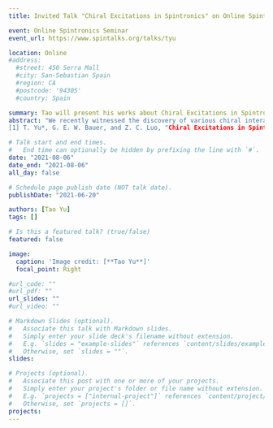 ```yaml
---
title: Invited Talk "Chiral Excitations in Spintronics" on Online Spintronics Seminar, August 6th (2021)

event: Online Spintronics Seminar
event_url: https://www.spintalks.org/talks/tyu

location: Online
#address:
  #street: 450 Serra Mall
  #city: San-Sebastian Spain
  #region: CA
  #postcode: '94305'
  #country: Spain

summary: Tao will present his works about Chiral Excitations in Spintronics on Online Spintronics Seminar. Recorded video will be available online.
abstract: "We recently witnessed the discovery of various chiral interactions between magnetic, phononic, electronic, and photonic excitations in spintronics that mediate the excitation of quasiparticles into a single direction, leading to phenomena such as chiral spin and phonon pumping, chiral spin Seebeck, magnonic skin, magnon trap, magnon Doppler, and spin diode effects [1-6]. Intriguing analogies with electric counterparts in the nano-optics and plasmonics exists. In this talk, I will present a unified electrodynamic picture for dynamical chirality in spintronics and compare it with that in nano-optics and plasmonics [1]. Based on the general theory, I subsequently review the theoretical progress and experimental evidence of chiral interaction between various excitations in magnetic, photonic, electronic, and phononic nanostructures at GHz time scales.
[1] T. Yu*, G. E. W. Bauer, and Z. C. Luo, "Chiral Excitations in Spintronics", review article for Physics Reports. [2] T. Yu, Y. M. Blanter, and G. E. W. Bauer, “Chiral pumping of spin waves ”, Phys. Rev. Lett. 123, 247202 (2019). [3] T. Yu, Y.-X. Zhang, S. Sharma, X. Zhang, Y. M. Blanter, and G. E. W. Bauer, “ Magnon Accumulation in Chirally Coupled Magnets”, Phys. Rev. Lett. 124, 107202 (2020). [4] X. Zhang, G. E. W. Bauer, and T. Yu*, “ Unidirectional Pumping of Phonons by Magnetization Dynamics”, Phys. Rev. Lett 125, 077203 (2020). [5] T. Yu and G. E. W. Bauer, “Noncontact Spin Pumping by Microwave Evanescent Fields ”, Phys. Rev. Lett 124, 236801 (2020). [6] T. Yu, C. Wang, M. Sentef, and G. E. W. Bauer, “Spin-Wave Doppler Shift by Magnon Drag in Magnetic Insulators”, Phys. Rev. Lett. 126, 137202 (2021)."

# Talk start and end times.
#   End time can optionally be hidden by prefixing the line with `#`.
date: "2021-08-06"
date_end: "2021-08-06"
all_day: false

# Schedule page publish date (NOT talk date).
publishDate: "2021-06-20"

authors: [Tao Yu] 
tags: []

# Is this a featured talk? (true/false)
featured: false

image:
  caption: 'Image credit: [**Tao Yu**]'
  focal_point: Right

#url_code: ""
#url_pdf: ""
url_slides: ""
#url_video: ""

# Markdown Slides (optional).
#   Associate this talk with Markdown slides.
#   Simply enter your slide deck's filename without extension.
#   E.g. `slides = "example-slides"` references `content/slides/example-slides.md`.
#   Otherwise, set `slides = ""`.
slides:

# Projects (optional).
#   Associate this post with one or more of your projects.
#   Simply enter your project's folder or file name without extension.
#   E.g. `projects = ["internal-project"]` references `content/project/deep-learning/index.md`.
#   Otherwise, set `projects = []`.
projects:
---
```




